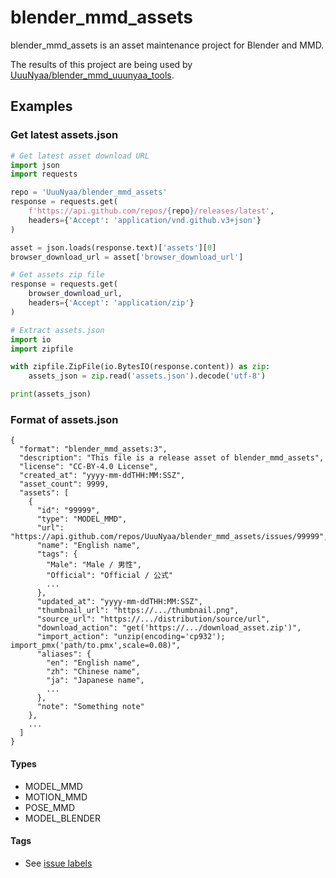 # blender_mmd_assets
blender_mmd_assets is an asset maintenance project for Blender and MMD.

The results of this project are being used by [UuuNyaa/blender_mmd_uuunyaa_tools](https://github.com/UuuNyaa/blender_mmd_uuunyaa_tools).

## Examples

### Get latest assets.json
```python
# Get latest asset download URL
import json
import requests

repo = 'UuuNyaa/blender_mmd_assets'
response = requests.get(
    f'https://api.github.com/repos/{repo}/releases/latest',
    headers={'Accept': 'application/vnd.github.v3+json'}
)

asset = json.loads(response.text)['assets'][0]
browser_download_url = asset['browser_download_url']

# Get assets zip file
response = requests.get(
    browser_download_url,
    headers={'Accept': 'application/zip'}
)

# Extract assets.json
import io
import zipfile

with zipfile.ZipFile(io.BytesIO(response.content)) as zip:
    assets_json = zip.read('assets.json').decode('utf-8')

print(assets_json)
```

### Format of assets.json
```
{
  "format": "blender_mmd_assets:3",
  "description": "This file is a release asset of blender_mmd_assets",
  "license": "CC-BY-4.0 License",
  "created_at": "yyyy-mm-ddTHH:MM:SSZ",
  "asset_count": 9999,
  "assets": [
    {
      "id": "99999",
      "type": "MODEL_MMD",
      "url": "https://api.github.com/repos/UuuNyaa/blender_mmd_assets/issues/99999",
      "name": "English name",
      "tags": {
        "Male": "Male / 男性",
        "Official": "Official / 公式"
        ...
      },
      "updated_at": "yyyy-mm-ddTHH:MM:SSZ",
      "thumbnail_url": "https://.../thumbnail.png",
      "source_url": "https://.../distribution/source/url",
      "download_action": "get('https://.../download_asset.zip')",
      "import_action": "unzip(encoding='cp932'); import_pmx('path/to.pmx',scale=0.08)",
      "aliases": {
        "en": "English name",
        "zh": "Chinese name",
        "ja": "Japanese name",
        ...
      },
      "note": "Something note"
    },
    ...
  ]
}
```

#### Types
- MODEL_MMD
- MOTION_MMD
- POSE_MMD
- MODEL_BLENDER

#### Tags
- See [issue labels](https://github.com/UuuNyaa/blender_mmd_assets/labels)
